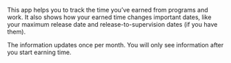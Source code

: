 This app helps you to track the time you’ve earned from programs and work. It also shows how your earned time changes important dates, like your maximum release date and release-to-supervision dates (if you have them).

The information updates once per month. You will only see information after you start earning time.
